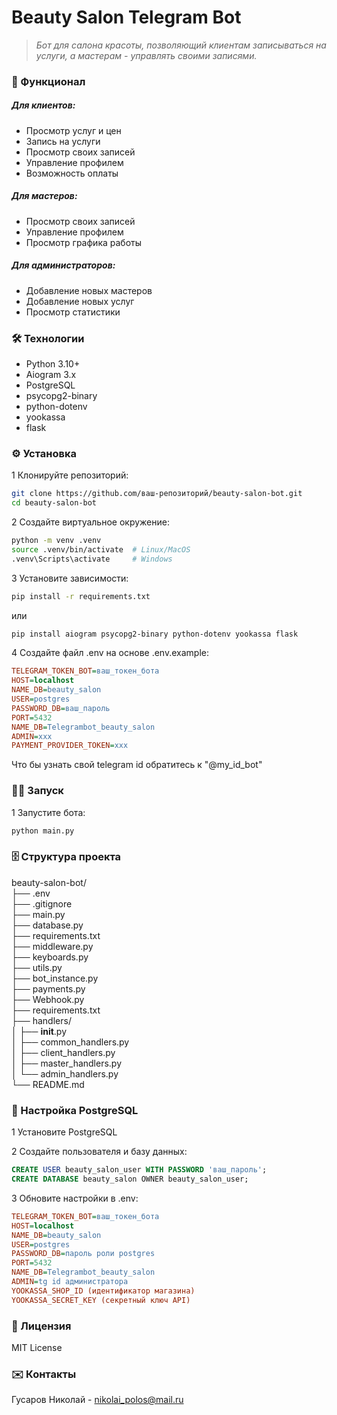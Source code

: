 
# Beauty Salon Telegram Bot
> *Бот для салона красоты, позволяющий клиентам записываться на услуги, а мастерам - управлять своими записями.*

### 📌  Функционал 
##### Для клиентов:
* Просмотр услуг и цен  
* Запись на услуги  
* Просмотр своих записей  
* Управление профилем  
* Возможность оплаты  

##### Для мастеров:
* Просмотр своих записей  
* Управление профилем  
* Просмотр графика работы  

##### Для администраторов:
* Добавление новых мастеров  
* Добавление новых услуг  
* Просмотр статистики  

### 🛠 Технологии
* Python 3.10+  
* Aiogram 3.x  
* PostgreSQL  
* psycopg2-binary  
* python-dotenv  
* yookassa   
* flask  

### ⚙️ Установка

1 Клонируйте репозиторий:
```bash
git clone https://github.com/ваш-репозиторий/beauty-salon-bot.git
cd beauty-salon-bot
```

2 Создайте виртуальное окружение:
```bash
python -m venv .venv
source .venv/bin/activate  # Linux/MacOS
.venv\Scripts\activate     # Windows
```

3 Установите зависимости:
```bash
pip install -r requirements.txt
```
или
```bash
pip install aiogram psycopg2-binary python-dotenv yookassa flask
```

4 Создайте файл .env на основе .env.example:
```ini
TELEGRAM_TOKEN_BOT=ваш_токен_бота
HOST=localhost
NAME_DB=beauty_salon
USER=postgres
PASSWORD_DB=ваш_пароль
PORT=5432
NAME_DB=Telegrambot_beauty_salon
ADMIN=ххх
PAYMENT_PROVIDER_TOKEN=ххх
```
Что бы узнать свой telegram id обратитесь к "@my_id_bot"

### 🏃‍♂️ Запуск

1 Запустите бота:
```bash
python main.py
```

### 🗄 Структура проекта  
beauty-salon-bot/  
├── .env  
├── .gitignore  
├── main.py  
├── database.py  
├── requirements.txt  
├── middleware.py  
├── keyboards.py  
├── utils.py  
├── bot_instance.py  
├── payments.py  
├── Webhook.py  
├── requirements.txt  
├── handlers/  
│   ├── __init__.py  
│   ├── common_handlers.py  
│   ├── client_handlers.py  
│   ├── master_handlers.py  
│   └── admin_handlers.py  
└── README.md  

### 🔧 Настройка PostgreSQL

1 Установите PostgreSQL

2 Создайте пользователя и базу данных:
```sql
CREATE USER beauty_salon_user WITH PASSWORD 'ваш_пароль';
CREATE DATABASE beauty_salon OWNER beauty_salon_user;
```

3 Обновите настройки в .env:
```ini
TELEGRAM_TOKEN_BOT=ваш_токен_бота
HOST=localhost
NAME_DB=beauty_salon
USER=postgres
PASSWORD_DB=пароль роли postgres
PORT=5432
NAME_DB=Telegrambot_beauty_salon
ADMIN=tg id администратора
YOOKASSA_SHOP_ID (идентификатор магазина)
YOOKASSA_SECRET_KEY (секретный ключ API)
```

### 📜 Лицензия

MIT License

### ✉️ Контакты

Гусаров Николай - nikolai_polos@mail.ru